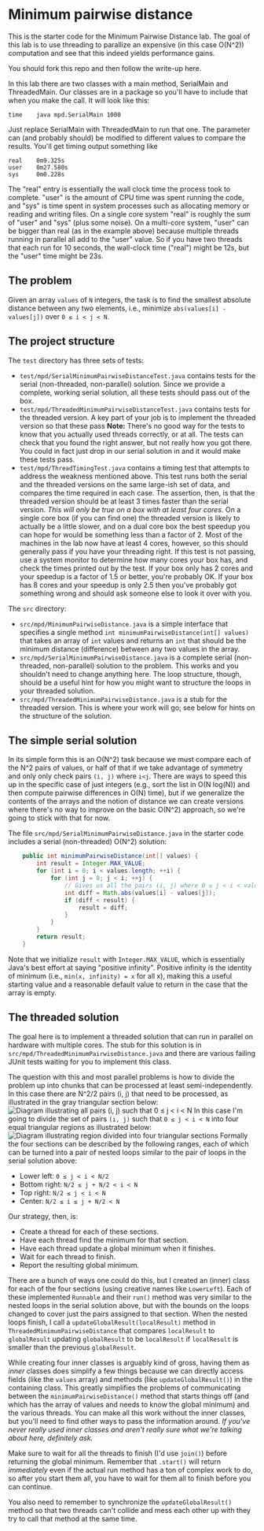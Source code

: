# Minimum pairwise distance

This is the starter code for the Minimum Pairwise Distance lab. The goal of this lab is to use threading 
to parallize an expensive (in this case O(N^2)) computation and see that this indeed yields performance gains.

You should fork this repo and then follow the write-up here.

In this lab there are two classes with a main method, SerialMain and ThreadedMain. Our classes are in a package so you'll have to include that when you make the call. It will look like this: 
 
<span class="twiki-macro CODE"></span>

    time    java mpd.SerialMain 1000 
    
<span class="twiki-macro ENDCODE"></span>

Just replace SerialMain with ThreadedMain to run that one. The parameter can (and probably should) be modified to different values to compare the results. You'll get timing output something like

    real    0m9.325s
    user    0m27.580s
    sys     0m0.228s

The "real" entry is essentially the wall clock time the process took to complete. "user" is the amount of CPU time was spent running the code, and "sys" is time spent in system processes such as allocating memory or reading and writing files. On a single core system "real" is roughly the sum of "user" and "sys" (plus some noise). On a multi-core system, "user" can be bigger than real (as in the example above) because multiple threads running in parallel all add to the "user" value. So if you have two threads that each run for 10 seconds, the wall-clock time ("real") might be 12s, but the "user" time might be 23s.

## The problem

Given an array ```values``` of ```N``` integers, the task is to find the smallest absolute distance between 
any two elements, i.e., minimize ```abs(values[i] - values[j])``` over ```0 ≤ i < j < N```. 

## The project structure

The ```test``` directory has three sets of tests:
* ```test/mpd/SerialMinimumPairwiseDistanceTest.java``` contains tests for the serial (non-threaded, non-parallel) solution. Since we provide a complete, working serial solution, all these tests should pass out of the box.
* ```test/mpd/ThreadedMinimumPairwiseDistanceTest.java``` contains tests for the threaded version. A key part of your job is to implement the threaded version so that these pass **Note:** There's no good way for the tests to know that you actually used threads correctly, or at all. The tests can check that you found the right answer, but not really how you got there. You could in fact just drop in our serial solution in and it would make these tests pass.
* ```test/mpd/ThreadTimingTest.java``` contains a timing test that attempts to address the weakness mentioned above. This test runs both the serial and the threaded versions on the same large-ish set of data, and compares the time required in each case. The assertion, then, is that the threaded version should be at least 3 times faster than the serial version. _This will only be true on a box with at least four cores._ On a single core box (if you can find one) the threaded version is likely to actually be a little slower, and on a dual core box the best speedup you can hope for would be something less than a factor of 2. Most of the machines in the lab now have at least 4 cores, however, so this should generally pass if you have your threading right. If this test is not passing, use a system monitor to determine how many cores your box has, and check the times printed out by the test. If your box only has 2 cores and your speedup is a factor of 1.5 or better, you're probably OK. If your box has 8 cores and your speedup is only 2.5 then you've probably got something wrong and should ask someone else to look it over with you.

The ```src``` directory:
* ```src/mpd/MinimumPairwiseDistance.java``` is a simple interface that specifies a single method ```int minimumPairwiseDistance(int[] values)``` that takes an array of ```int``` values and returns an ```int``` that should be the minimum distance (difference) between any two values in the array.
* ```src/mpd/SerialMinimumPairwiseDistance.java``` is a complete serial (non-threaded, non-parallel) solution to the problem. This works and you shouldn't need to change anything here. The loop structure, though, should be a useful hint for how you might want to structure the loops in your threaded solution.
* ```src/mpd/ThreadedMinimumPairwiseDistance.java``` is a stub for the threaded version. This is where your work will go; see below for hints on the structure of the solution.

## The simple serial solution

In its simple form this is an O(N^2) task because we must compare each of the N^2 pairs of values, or half of that if we take advantage of symmetry and only only check pairs ```(i, j)``` where ```i<j```. There are ways to speed this up in the specific case of just integers (e.g., sort the list in O(N log(N)) and then compute pairwise differences in O(N) time), but if we generalize the contents of the arrays and the notion of distance we can create versions where there's no way to improve on the basic O(N^2) approach, so we're going to stick with that 
for now.

The file ```src/mpd/SerialMinimumPairwiseDistance.java``` in the starter code includes a serial (non-threaded) O(N^2) solution:
```java
    public int minimumPairwiseDistance(int[] values) {
        int result = Integer.MAX_VALUE;
        for (int i = 0; i < values.length; ++i) {
            for (int j = 0; j < i; ++j) {
                // Gives us all the pairs (i, j) where 0 ≤ j < i < values.length
                int diff = Math.abs(values[i] - values[j]);
                if (diff < result) {
                    result = diff;
                }
            }
        }
        return result;
    }
```

Note that we initialize ```result``` with ```Integer.MAX_VALUE```, which is essentially Java's best effort at saying "positive infinity". Positive infinity is the identity of minimum (i.e., ```min(x, infinity) = x``` for all x), making this a useful starting value and a reasonable default value to return in the case that the 
array is empty.

## The threaded solution

The goal here is to implement a threaded solution that can run in parallel on hardware with multiple cores. The stub for this solution is in ```src/mpd/ThreadedMinimumPairwiseDistance.java``` and there are various 
failing JUnit tests waiting for you to implement this class.

The question with this and most parallel problems is how to divide the problem up into chunks that can be processed at least semi-independently. In this case there are N^2/2 pairs (i, j) that need to be processed, as illustrated in the gray triangular section below: 
![Diagram illustrating all pairs (i, j) such that 0 ≤ j < i < N](https://docs.google.com/drawings/d/1I8xiDTwlbkKTPaRdcMK7PWtZbfLFHTkDI7QZr_OUPlI/pub?w=960&h=720)
In this case I'm going to divide the set of pairs ```(i, j)``` such that ```0 ≤ j < i < N``` into four equal triangular regions as illustrated below: 
![Diagram illustrating region divided into four triangular sections](https://docs.google.com/drawings/d/12hyDoIqfpP2DTl5Uk97gcbIf94sABKHG4LTagZKd0nk/pub?w=960&h=720)
Formally the four sections can be described by the following ranges, each of which can be turned into a pair of nested loops similar to the pair of loops in the serial solution above:
* Lower left: ```0 ≤ j < i < N/2```
* Bottom right: ```N/2 ≤ j + N/2 < i < N```
* Top right: ```N/2 ≤ j < i < N```
* Center: ```N/2 ≤ i ≤ j + N/2 < N```

Our strategy, then, is:
* Create a thread for each of these sections.
* Have each thread find the minimum for that section.
* Have each thread update a global minimum when it finishes.
* Wait for each thread to finish.
* Report the resulting global minimum.

There are a bunch of ways one could do this, but I created an (inner) class for each of the four sections (using creative names like ```LowerLeft```). Each of these implemented ```Runnable``` and their ```run()``` method was very similar to the nested loops in the serial solution above, but with the bounds on the loops changed to cover just the pairs assigned to that section. When the nested loops finish, I call a ```updateGlobalResult(localResult)``` method in ```ThreadedMinimumPairwiseDistance``` that compares
```localResult``` to ```globalResult``` updating ```globalResult``` to be ```localResult``` if ```localResult``` is smaller than the previous ```globalResult```.

While creating four inner classes is arguably kind of gross, having them as _inner_ classes does simplify a few things because we can directly access fields (like the ```values``` array) and methods (like ```updateGlobalResult()```) in the containing class. This greatly simplifies the problems of communicating between the ```minimumPairwiseDistance()``` method that starts things off (and which has the array of values and needs to know the global minimum) and the various threads. You can make all this work without the inner classes, but you'll need to find other ways to pass the information around. _If you've never really used inner classes and aren't really sure what we're talking about here, definitely ask._

Make sure to wait for all the threads to finish (I'd use ```join()```) before returning the global minimum. Remember that ```.start()``` will return _immediately_ even if the actual run method has a ton of complex work to do, so after you start them all, you have to wait for them all to finish before you can continue.

You also need to remember to synchronize the ```updateGlobalResult()``` method so that two threads can't collide and mess each other up with they try to call that method at the same time.
